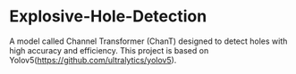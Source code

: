 # Explosive-Hole-Detection
A model called Channel Transformer (ChanT) designed to detect holes with high accuracy and efficiency.
This project is based on Yolov5(https://github.com/ultralytics/yolov5).
